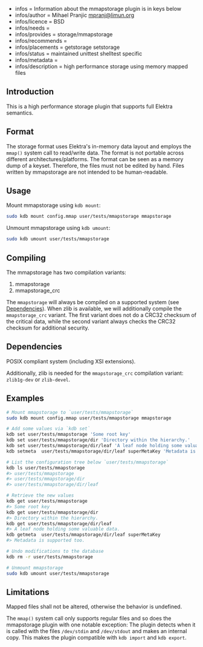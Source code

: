 - infos = Information about the mmapstorage plugin is in keys below
- infos/author = Mihael Pranjic <mpranj@limun.org>
- infos/licence = BSD
- infos/needs =
- infos/provides = storage/mmapstorage
- infos/recommends =
- infos/placements = getstorage setstorage
- infos/status = maintained unittest shelltest specific
- infos/metadata =
- infos/description = high performance storage using memory mapped files

## Introduction

This is a high performance storage plugin that supports full Elektra semantics.

## Format

The storage format uses Elektra's in-memory data layout and employs the `mmap()` system call to read/write data.
The format is not portable across different architectures/platforms. The format can be seen as a memory dump of a keyset.
Therefore, the files must not be edited by hand. Files written by mmapstorage are not intended to be human-readable.

## Usage

Mount mmapstorage using `kdb mount`:

```sh
sudo kdb mount config.mmap user/tests/mmapstorage mmapstorage
```

Unmount mmapstorage using `kdb umount`:

```sh
sudo kdb umount user/tests/mmapstorage
```

## Compiling

The mmapstorage has two compilation variants:

1. mmapstorage
2. mmapstorage_crc

The `mmapstorage` will always be compiled on a supported system (see [Dependencies](#dependencies)). When zlib is available,
we will additionally compile the `mmapstorage_crc` variant. The first variant does not do a CRC32 checksum of the critical data,
while the second variant always checks the CRC32 checksum for additional security.

## Dependencies

POSIX compliant system (including XSI extensions).

Additionally, zlib is needed for the `mmapstorage_crc` compilation variant: `zlib1g-dev` or `zlib-devel`.

## Examples

```sh
# Mount mmapstorage to `user/tests/mmapstorage`
sudo kdb mount config.mmap user/tests/mmapstorage mmapstorage

# Add some values via `kdb set`
kdb set user/tests/mmapstorage 'Some root key'
kdb set user/tests/mmapstorage/dir 'Directory within the hierarchy.'
kdb set user/tests/mmapstorage/dir/leaf 'A leaf node holding some valuable data.'
kdb setmeta  user/tests/mmapstorage/dir/leaf superMetaKey 'Metadata is supported too.'

# List the configuration tree below `user/tests/mmapstorage`
kdb ls user/tests/mmapstorage
#> user/tests/mmapstorage
#> user/tests/mmapstorage/dir
#> user/tests/mmapstorage/dir/leaf

# Retrieve the new values
kdb get user/tests/mmapstorage
#> Some root key
kdb get user/tests/mmapstorage/dir
#> Directory within the hierarchy.
kdb get user/tests/mmapstorage/dir/leaf
#> A leaf node holding some valuable data.
kdb getmeta  user/tests/mmapstorage/dir/leaf superMetaKey
#> Metadata is supported too.

# Undo modifications to the database
kdb rm -r user/tests/mmapstorage

# Unmount mmapstorage
sudo kdb umount user/tests/mmapstorage
```

## Limitations

Mapped files shall not be altered, otherwise the behavior is undefined.

The `mmap()` system call only supports regular files and so does the mmapstorage
plugin with one notable exception: The plugin detects when it is called with the
files `/dev/stdin` and `/dev/stdout` and makes an internal copy. This makes the
plugin compatible with `kdb import` and `kdb export`.
